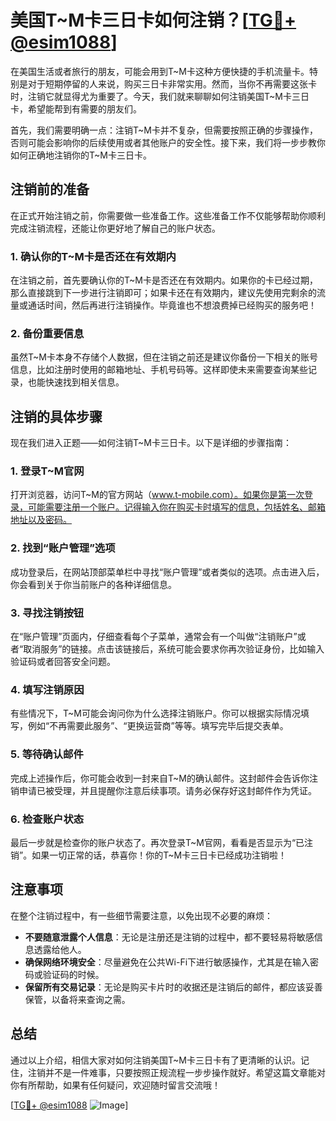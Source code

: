 # 美国T~M卡三日卡如何注销？[[TG💪+ @esim1088](https://t.me/s/esim1088)]

在美国生活或者旅行的朋友，可能会用到T~M卡这种方便快捷的手机流量卡。特别是对于短期停留的人来说，购买三日卡非常实用。然而，当你不再需要这张卡时，注销它就显得尤为重要了。今天，我们就来聊聊如何注销美国T~M卡三日卡，希望能帮到有需要的朋友们。

首先，我们需要明确一点：注销T~M卡并不复杂，但需要按照正确的步骤操作，否则可能会影响你的后续使用或者其他账户的安全性。接下来，我们将一步步教你如何正确地注销你的T~M卡三日卡。

## 注销前的准备

在正式开始注销之前，你需要做一些准备工作。这些准备工作不仅能够帮助你顺利完成注销流程，还能让你更好地了解自己的账户状态。

### 1. 确认你的T~M卡是否还在有效期内

在注销之前，首先要确认你的T~M卡是否还在有效期内。如果你的卡已经过期，那么直接跳到下一步进行注销即可；如果卡还在有效期内，建议先使用完剩余的流量或通话时间，然后再进行注销操作。毕竟谁也不想浪费掉已经购买的服务吧！

### 2. 备份重要信息

虽然T~M卡本身不存储个人数据，但在注销之前还是建议你备份一下相关的账号信息，比如注册时使用的邮箱地址、手机号码等。这样即使未来需要查询某些记录，也能快速找到相关信息。

## 注销的具体步骤

现在我们进入正题——如何注销T~M卡三日卡。以下是详细的步骤指南：

### 1. 登录T~M官网

打开浏览器，访问T~M的官方网站（www.t-mobile.com）。如果你是第一次登录，可能需要注册一个账户。记得输入你在购买卡时填写的信息，包括姓名、邮箱地址以及密码。

### 2. 找到“账户管理”选项

成功登录后，在网站顶部菜单栏中寻找“账户管理”或者类似的选项。点击进入后，你会看到关于你当前账户的各种详细信息。

### 3. 寻找注销按钮

在“账户管理”页面内，仔细查看每个子菜单，通常会有一个叫做“注销账户”或者“取消服务”的链接。点击该链接后，系统可能会要求你再次验证身份，比如输入验证码或者回答安全问题。

### 4. 填写注销原因

有些情况下，T~M可能会询问你为什么选择注销账户。你可以根据实际情况填写，例如“不再需要此服务”、“更换运营商”等等。填写完毕后提交表单。

### 5. 等待确认邮件

完成上述操作后，你可能会收到一封来自T~M的确认邮件。这封邮件会告诉你注销申请已被受理，并且提醒你注意后续事项。请务必保存好这封邮件作为凭证。

### 6. 检查账户状态

最后一步就是检查你的账户状态了。再次登录T~M官网，看看是否显示为“已注销”。如果一切正常的话，恭喜你！你的T~M卡三日卡已经成功注销啦！

## 注意事项

在整个注销过程中，有一些细节需要注意，以免出现不必要的麻烦：

- **不要随意泄露个人信息**：无论是注册还是注销的过程中，都不要轻易将敏感信息透露给他人。
- **确保网络环境安全**：尽量避免在公共Wi-Fi下进行敏感操作，尤其是在输入密码或验证码的时候。
- **保留所有交易记录**：无论是购买卡片时的收据还是注销后的邮件，都应该妥善保管，以备将来查询之需。

## 总结

通过以上介绍，相信大家对如何注销美国T~M卡三日卡有了更清晰的认识。记住，注销并不是一件难事，只要按照正规流程一步步操作就好。希望这篇文章能对你有所帮助，如果有任何疑问，欢迎随时留言交流哦！

[[TG💪+ @esim1088](https://t.me/s/esim1088) ![Image](https://i.postimg.cc/4NQfJmqS/Snipaste-2025-05-13-00-14-12.png)]